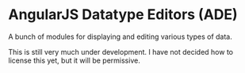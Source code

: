 AngularJS Datatype Editors (ADE)
===

A bunch of modules for displaying and editing various types of data.

This is still very much under development. I have not decided how to license this yet, but it will be permissive.